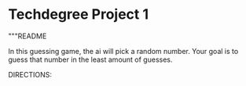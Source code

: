 # Techdegree Project 1
"""README

In this guessing game, the ai will pick a random number. Your goal is to guess that number in the least amount of guesses.

DIRECTIONS:

